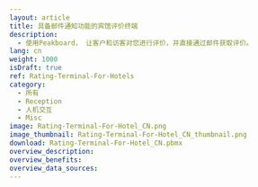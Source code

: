 ```yaml
---
layout: article
title: 具备邮件通知功能的宾馆评价终端
description: 
  - 使用Peakboard， 让客户和访客对您进行评价，并直接通过邮件获取评价。
lang: cn
weight: 1000
isDraft: true
ref: Rating-Terminal-For-Hotels
category:
  - 所有
  - Reception
  - 人机交互
  - Misc
image: Rating-Terminal-For-Hotel_CN.png
image_thumbnail: Rating-Terminal-For-Hotel_CN_thumbnail.png
download: Rating-Terminal-For-Hotel_CN.pbmx
overview_description:
overview_benefits:
overview_data_sources:
---
```


